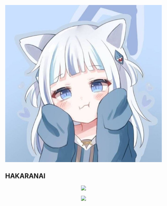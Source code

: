 !['kawai'](https://github.com/thegilang/thegilang/raw/main/IMG_20221121_072029.jpg)
## HAKARANAI 

<p align="center"><a href="https://github.com/RIKASHIKI"><img src="https://github-readme-stats.vercel.app/api?username=thegilang&show_icons=true&theme=tokyonight"></a></p>
<p align="center"><a href="https://github.com/RIKASHIKI"><img src="https://github-readme-stats.vercel.app/api/top-langs/?username=thegilang&theme=tokyonight&layout=compact"></a></p>
<!---
thegilang/thegilang is a ✨ special ✨ repository because its `README.md` (this file) appears on your GitHub profile.
You can click the Preview link to take a look at your changes.
--->
